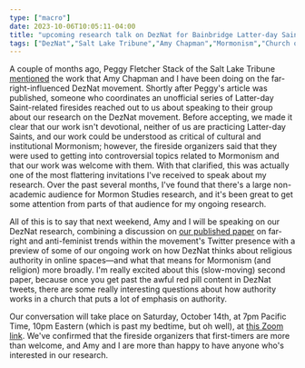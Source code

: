 ```yaml
---
type: ["macro"]
date: 2023-10-06T10:05:11-04:00
title: "upcoming research talk on DezNat for Bainbridge Latter-day Saint fireside series"
tags: ["DezNat","Salt Lake Tribune","Amy Chapman","Mormonism","Church of Jesus Christ of Latter-day Saints","research","Peggy Fletcher Stack"]
---
```

A couple of months ago, Peggy Fletcher Stack of the Salt Lake Tribune [mentioned](https://spencergreenhalgh.com/work/quoted-in-salt-lake-tribune-article-on-deznat-movement/) the work that Amy Chapman and I have been doing on the far-right-influenced DezNat movement. Shortly after Peggy's article was published, someone who coordinates an unofficial series of Latter-day Saint-related firesides reached out to us about speaking to their group about our research on the DezNat movement. Before accepting, we made it clear that our work isn't devotional, neither of us are practicing Latter-day Saints, and our work could be understood as critical of cultural and institutional Mormonism; however, the fireside organizers said that they were used to getting into controversial topics related to Mormonism and that our work was welcome with them. With that clarified, this was actually one of the most flattering invitations I've received to speak about my research. Over the past several months, I've found that there's a large non-academic audience for Mormon Studies research, and it's been great to get some attention from parts of that audience for my ongoing research.

All of this is to say that next weekend, Amy and I will be speaking on our DezNat research, combining a discussion on [our published paper](https://doi.org/10.54587/JMSSA.0201/) on far-right and anti-feminist trends within the movement's Twitter presence with a preview of some of our ongoing work on how DezNat thinks about religious authority in online spaces—and what that means for Mormonism (and religion) more broadly. I'm really excited about this (slow-moving) second paper, because once you get past the awful red pill content in DezNat tweets, there are some really interesting questions about how authority works in a church that puts a lot of emphasis on authority. 

Our conversation will take place on Saturday, October 14th, at 7pm Pacific Time, 10pm Eastern (which is past my bedtime, but oh well), at [this Zoom link](https://dwt.zoom.us/j/89984977069?pwd=OTEyRHJxdWg3TG9Ya3VLYW8xNThQUT09). We've confirmed that the fireside organizers that first-timers are more than welcome, and Amy and I are more than happy to have anyone who's interested in our research.
